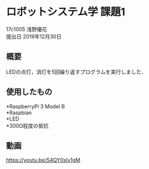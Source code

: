 # ロボットシステム学 課題1
17c1005 浅野優花  
提出日 2019年12月30日

## 概要
LEDの点灯，消灯を5回繰り返すプログラムを実行しました．

## 使用したもの
*RaspberryPi 3 Model B  
  *Raspbian  
*LED  
*300Ω程度の抵抗  

## 動画
https://youtu.be/S4QY0sly1gM
